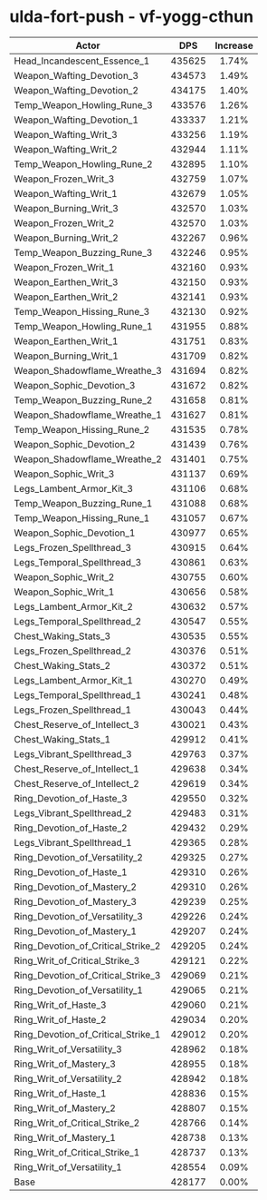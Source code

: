 # ulda-fort-push - vf-yogg-cthun
| Actor | DPS | Increase |
|---|:---:|:---:|
|Head_Incandescent_Essence_1|435625|1.74%|
|Weapon_Wafting_Devotion_3|434573|1.49%|
|Weapon_Wafting_Devotion_2|434175|1.40%|
|Temp_Weapon_Howling_Rune_3|433576|1.26%|
|Weapon_Wafting_Devotion_1|433337|1.21%|
|Weapon_Wafting_Writ_3|433256|1.19%|
|Weapon_Wafting_Writ_2|432944|1.11%|
|Temp_Weapon_Howling_Rune_2|432895|1.10%|
|Weapon_Frozen_Writ_3|432759|1.07%|
|Weapon_Wafting_Writ_1|432679|1.05%|
|Weapon_Burning_Writ_3|432570|1.03%|
|Weapon_Frozen_Writ_2|432570|1.03%|
|Weapon_Burning_Writ_2|432267|0.96%|
|Temp_Weapon_Buzzing_Rune_3|432246|0.95%|
|Weapon_Frozen_Writ_1|432160|0.93%|
|Weapon_Earthen_Writ_3|432150|0.93%|
|Weapon_Earthen_Writ_2|432141|0.93%|
|Temp_Weapon_Hissing_Rune_3|432130|0.92%|
|Temp_Weapon_Howling_Rune_1|431955|0.88%|
|Weapon_Earthen_Writ_1|431751|0.83%|
|Weapon_Burning_Writ_1|431709|0.82%|
|Weapon_Shadowflame_Wreathe_3|431694|0.82%|
|Weapon_Sophic_Devotion_3|431672|0.82%|
|Temp_Weapon_Buzzing_Rune_2|431658|0.81%|
|Weapon_Shadowflame_Wreathe_1|431627|0.81%|
|Temp_Weapon_Hissing_Rune_2|431535|0.78%|
|Weapon_Sophic_Devotion_2|431439|0.76%|
|Weapon_Shadowflame_Wreathe_2|431401|0.75%|
|Weapon_Sophic_Writ_3|431137|0.69%|
|Legs_Lambent_Armor_Kit_3|431106|0.68%|
|Temp_Weapon_Buzzing_Rune_1|431088|0.68%|
|Temp_Weapon_Hissing_Rune_1|431057|0.67%|
|Weapon_Sophic_Devotion_1|430977|0.65%|
|Legs_Frozen_Spellthread_3|430915|0.64%|
|Legs_Temporal_Spellthread_3|430861|0.63%|
|Weapon_Sophic_Writ_2|430755|0.60%|
|Weapon_Sophic_Writ_1|430656|0.58%|
|Legs_Lambent_Armor_Kit_2|430632|0.57%|
|Legs_Temporal_Spellthread_2|430547|0.55%|
|Chest_Waking_Stats_3|430535|0.55%|
|Legs_Frozen_Spellthread_2|430376|0.51%|
|Chest_Waking_Stats_2|430372|0.51%|
|Legs_Lambent_Armor_Kit_1|430270|0.49%|
|Legs_Temporal_Spellthread_1|430241|0.48%|
|Legs_Frozen_Spellthread_1|430043|0.44%|
|Chest_Reserve_of_Intellect_3|430021|0.43%|
|Chest_Waking_Stats_1|429912|0.41%|
|Legs_Vibrant_Spellthread_3|429763|0.37%|
|Chest_Reserve_of_Intellect_1|429638|0.34%|
|Chest_Reserve_of_Intellect_2|429619|0.34%|
|Ring_Devotion_of_Haste_3|429550|0.32%|
|Legs_Vibrant_Spellthread_2|429483|0.31%|
|Ring_Devotion_of_Haste_2|429432|0.29%|
|Legs_Vibrant_Spellthread_1|429365|0.28%|
|Ring_Devotion_of_Versatility_2|429325|0.27%|
|Ring_Devotion_of_Haste_1|429310|0.26%|
|Ring_Devotion_of_Mastery_2|429310|0.26%|
|Ring_Devotion_of_Mastery_3|429239|0.25%|
|Ring_Devotion_of_Versatility_3|429226|0.24%|
|Ring_Devotion_of_Mastery_1|429207|0.24%|
|Ring_Devotion_of_Critical_Strike_2|429205|0.24%|
|Ring_Writ_of_Critical_Strike_3|429121|0.22%|
|Ring_Devotion_of_Critical_Strike_3|429069|0.21%|
|Ring_Devotion_of_Versatility_1|429065|0.21%|
|Ring_Writ_of_Haste_3|429060|0.21%|
|Ring_Writ_of_Haste_2|429034|0.20%|
|Ring_Devotion_of_Critical_Strike_1|429012|0.20%|
|Ring_Writ_of_Versatility_3|428962|0.18%|
|Ring_Writ_of_Mastery_3|428955|0.18%|
|Ring_Writ_of_Versatility_2|428942|0.18%|
|Ring_Writ_of_Haste_1|428836|0.15%|
|Ring_Writ_of_Mastery_2|428807|0.15%|
|Ring_Writ_of_Critical_Strike_2|428766|0.14%|
|Ring_Writ_of_Mastery_1|428738|0.13%|
|Ring_Writ_of_Critical_Strike_1|428737|0.13%|
|Ring_Writ_of_Versatility_1|428554|0.09%|
|Base|428177|0.00%|

